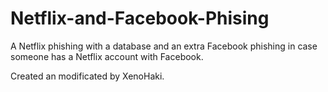 # Netflix-and-Facebook-Phising
A Netflix phishing with a database and an extra Facebook phishing in case someone has a Netflix account with Facebook.

Created an modificated by XenoHaki.
